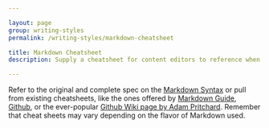 ```yaml
---

layout: page
group: writing-styles
permalink: /writing-styles/markdown-cheatsheet

title: Markdown Cheatsheet
description: Supply a cheatsheet for content editors to reference when writing content in Markdown.

---
```


Refer to the original and complete spec on the [Markdown Syntax](https://daringfireball.net/projects/markdown/syntax) or pull from existing cheatsheets, like the ones offered by [Markdown Guide](https://www.markdownguide.org/cheat-sheet/), [Github](https://guides.github.com/pdfs/markdown-cheatsheet-online.pdf), or the ever-popular [Github Wiki page by Adam Pritchard](https://github.com/adam-p/markdown-here/wiki/Markdown-Cheatsheet). Remember that cheat sheets may vary depending on the flavor of Markdown used.